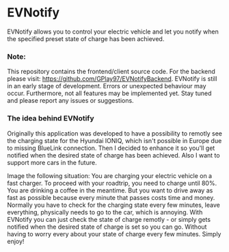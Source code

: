 # EVNotify
EVNotify allows you to control your electric vehicle and let you notify when the specified preset state of charge has been achieved.

### Note:
This repository contains the frontend/client source code. For the backend please visit: https://github.com/GPlay97/EVNotifyBackend.
EVNotify is still in an early stage of development. Errors or unexpected behaviour may occur. Furthermore, not all features may be implemented yet.
Stay tuned and please report any issues or suggestions.

### The idea behind EVNotify
Originally this application was developed to have a possibility to remotly see the charging state for the Hyundai IONIQ, which isn't possible in Europe due to missing BlueLink connection.
Then I decided to enhance it so you'll get notified when the desired state of charge has been achieved. Also I want to support more cars in the future.

Image the following situation:
You are charging your electric vehicle on a fast charger. To proceed with your roadtrip, you need to charge until 80%. You are drinking a coffee in the meantime. But you want to drive away as fast as possible because every minute that passes costs time and money. Normally you have to check for the charging state every few minutes, leave everything, physically needs to go to the car, which is annoying.
With EVNotify you can just check the state of charge remotly - or simply gets notified when the desired state of charge is set so you can go. Without having to worry every about your state of charge every few minutes. Simply enjoy!
